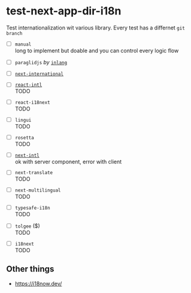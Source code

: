 # test-next-app-dir-i18n

Test internationalization wit various library.
Every test has a differnet `git branch`

- [ ] `manual`  
  long to implement but doable and you can control every logic flow
- [ ] `paraglidjs` *by* [`inlang`](https://inlang.com/m/gerre34r/library-inlang-paraglideJs)
- [ ] [`next-international`](https://github.com/QuiiBz/next-international)  
  
- [ ] [`react-intl`](https://formatjs.io/)  
  TODO
- [ ] `react-i18next`  
  TODO
- [ ] `lingui`  
  TODO
- [ ] `rosetta`  
  TODO
- [ ] [`next-intl`](https://next-intl-docs.vercel.app/)  
  ok with server component, error with client
- [ ] `next-translate`  
  TODO
- [ ] `next-multilingual`  
  TODO
- [ ] `typesafe-i18n`  
  TODO
- [ ] `tolgee` ($)  
  TODO
- [ ] `i18next`  
  TODO

## Other things

- https://i18now.dev/